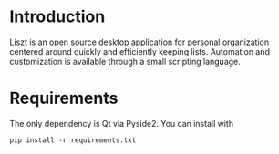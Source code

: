 # Introduction
Liszt is an open source desktop application for personal organization centered around quickly and efficiently keeping lists.
Automation and customization is available through a small scripting language.

# Requirements
The only dependency is Qt via Pyside2.
You can install with 
```
pip install -r requirements.txt
```


